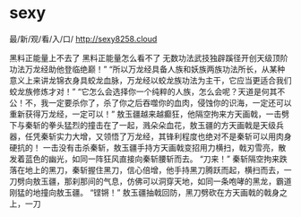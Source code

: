# sexy
最/新/观/看/入/口/ http://sexy8258.cloud

黑料正能量上不去了 黑料正能量怎么看不了 无数功法武技独辟蹊径开创天级顶阶功法万龙经助他登临绝巅！” “所以万龙经具备人族和妖族两族功法所长，从某种意义上来讲龙锦衣身具蛟龙血脉，万龙经以蛟龙族功法为主干，它应当更适合我们蛟龙族修炼才对！” “它怎么会选择你一个纯粹的人族，怎么会呢？天道是何其不公！不，我一定要杀你了，杀了你之后吞噬你的血肉，侵蚀你的识海，一定还可以重新获得万龙经，一定可以！” 敖玉疆越来越癫狂，他隔空拘来方天画戟，一击劈下与秦斩的拳头猛烈的撞击在了一起，溅朵朵血花，敖玉疆的方天画戟是天级兵器，任凭秦斩实力大增，又领悟了万龙经，其锋利程度也绝对不是秦斩可以用肉身硬抗的！ 一击没有击杀秦斩，敖玉疆手持方天画戟变招用力横扫，戟刃雪亮，散发着蓝色的幽光，如同一阵狂风直接向秦斩腰斩而去。 “刀来！” 秦斩隔空拘来跌落在地上的黑刀，秦斩握住黑刀，信心倍增，他手持黑刀腾跃而起，横扫而去，一刀劈向敖玉疆，那刹那间的气息，仿佛可以洞穿天地，如同一条咆哮的黑龙，霸道刚猛的地撞向敖玉疆。 “铿锵！” 敖玉疆抽戟回防，黑刀劈砍在方天画戟的戟身之上，一刀
